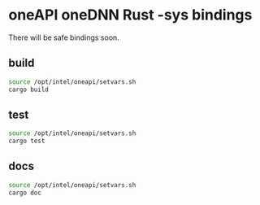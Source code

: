 # oneAPI oneDNN Rust -sys bindings

There will be safe bindings soon.

## build

```bash
source /opt/intel/oneapi/setvars.sh
cargo build
```

## test

```bash
source /opt/intel/oneapi/setvars.sh
cargo test
```

## docs
```bash
source /opt/intel/oneapi/setvars.sh
cargo doc
```
